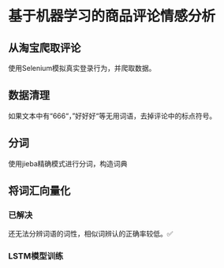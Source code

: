 # 基于机器学习的商品评论情感分析

## 从淘宝爬取评论
使用Selenium模拟真实登录行为，并爬取数据。

## 数据清理
如果文本中有“666“，”好好好“等无用词语，去掉评论中的标点符号。

## 分词
使用jieba精确模式进行分词，构造词典

## 将词汇向量化
### 已解决
还无法分辨词语的词性，相似词辨认的正确率较低。✅

### LSTM模型训练
